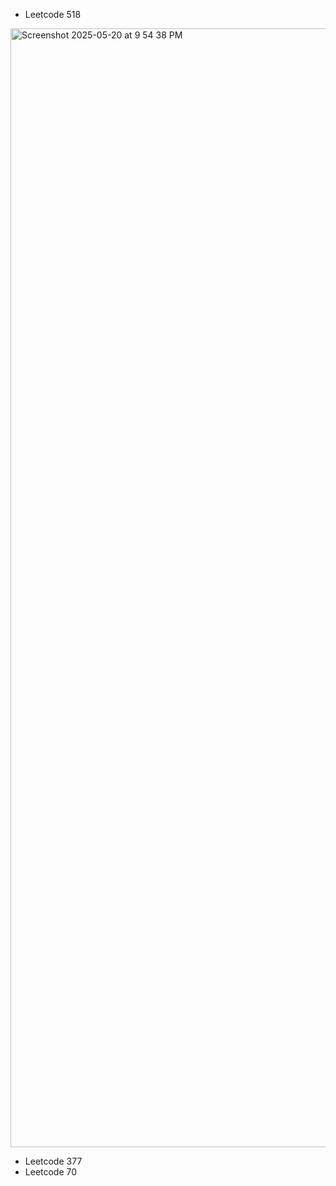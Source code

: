 - Leetcode 518
<img width="1790" alt="Screenshot 2025-05-20 at 9 54 38 PM" src="https://github.com/user-attachments/assets/55949839-4307-4277-9626-757e400a02a0" />

- Leetcode 377
- Leetcode 70
